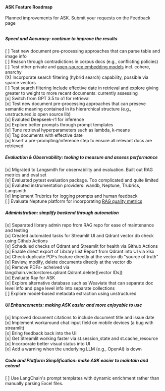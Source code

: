 #### ASK Feature Roadmap
Planned improvements for ASK. Submit your requests on the Feedback page  
###### 
##### Speed and Accuracy: continue to improve the results
[ ] Test new document pre-processing approaches that can parse table and image info  
[ ] Reason through contradictions in corpus docs (e.g., conflicting policies)  
[ ] Test other private and [open-source embedding models](https://huggingface.co/spaces/mteb/leaderboard) incl. cohere, anarchy  
[X] Incorporate search filtering (hybrid search) capability, possible via sparce vectors  
[ ] Test search filtering Include effective date in retrieval and explore giving greater to weight to more recent documents: currently assessing   
[x] Switch from GPT 3.5 to o1 for retrieval  
[x] Test new document pre-processing approaches that can preseve semantic meaning contained in its hierarchical structure (e.g., unstructured.io open source lib)  
[x] Evaluted Deepseek-r1 for inference  
[x] Explore better prompts through prompt templates   
[x] Tune retrieval hyperparameters such as lambda, k-means  
[x] Tag documents with effective date  
[x] Insert a pre-prompting/inference step to ensure all relevant docs are retrieved  


##### Evaluation & Observability: tooling to measure and assess performance  
[x] Migrated to Langsmith for observability and evaluation. Built out RAG metrics and eval set  
[x] Evaluated pytest evaluation package. Too complicated and quite limited  
[x] Evaluted instrumentation providers: wandb, Neptune, Trubrics, Langsmith    
[x] Implement Trubrics for logging prompts and human feedback  
[ ] Evaluate Neptune platform for incorporating [RAG quality metrics](https://docs.rungalileo.io/galileo/gen-ai-studio-products/galileo-guardrail-metrics#rag-quality-metrics)  


##### Administration: simplify backend through automation  
[x] Separated library admin repo from RAG repo for ease of maintenance and testing  
[x] Created automated tasks for Streamlit UI and Qdrant vector db check using Github Actions  
[x] Scheduled checks of Qdrant and Streamlit for health via Github Actions  
[x] Enable direct export of Library List Report from Qdrant into UI via xlsx    
[x] Check duplicate PDFs feature directly at the vector db "source of truth"  
[x] Review, modify, delete documents directly at the vector db  
[x] Remove PDFs- acheived via langchain.vectorstores.qdrant.Qdrant.delete([vector IDs])  
[x] Evaluate Ray for ASK  
[x] Explore alternative database such as Weaviate that can separate doc level info and page level info into separate collections  
[ ] Explore model-based metadata extraction using unstructured


##### UI Enhancements: making ASK easier and more enjoyable to use  
[x] Improved document citations to include document title and issue date  
[x] Implement workaround chat input field on mobile devices (a bug with streamlit)  
[x] Bring feedback back into the UI  
[x] Get Streamlit working faster via st.session_state and st.cache_resource  
[x] Incorporate better visual status into UI  
[x] Add a warning when the underlying LLM (e.g., OpenAI) is down  


##### Code and Platform Simplification: make ASK easier to maintain and extend
[ ] Use LangChain's prompt templates with dynamic enrichment rather than manually parsing Excel files.
